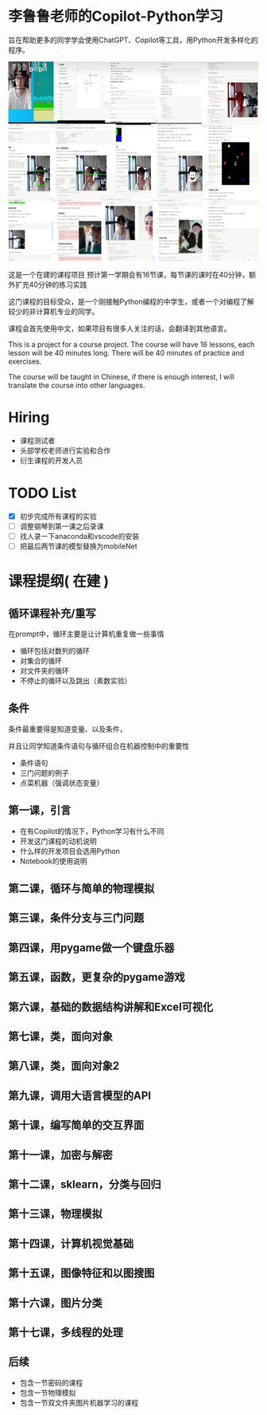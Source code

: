 # 李鲁鲁老师的Copilot-Python学习

旨在帮助更多的同学学会使用ChatGPT、Copilot等工具，用Python开发多样化的程序。

<img src="images/previous_kechuang_course.jpg" alt="Previous Kechuang Course" height="400">


这是一个在建的课程项目 预计第一学期会有16节课，每节课的课时在40分钟，额外扩充40分钟的练习实践

这门课程的目标受众，是一个刚接触Python编程的中学生，或者一个对编程了解较少的非计算机专业的同学。

课程会首先使用中文，如果项目有很多人关注的话，会翻译到其他语言。

This is a project for a course project. The course will have 16 lessons, each lesson will be 40 minutes long. There will be 40 minutes of practice and exercises. 

The course will be taught in Chinese, if there is enough interest, I will translate the course into other languages.

# Hiring

- 课程测试者
- 头部学校老师进行实验和合作
- 衍生课程的开发人员

# TODO List

- [x] 初步完成所有课程的实验
- [ ] 调整钢琴到第一课之后录课
- [ ] 找人录一下anaconda和vscode的安装
- [ ] 把最后两节课的模型替换为mobileNet

# 课程提纲( 在建 )

## 循环课程补充/重写

在prompt中，循环主要是让计算机重复做一些事情

- 循环包括对数列的循环
- 对集合的循环
- 对文件夹的循环
- 不停止的循环以及跳出（素数实验）

## 条件

条件最重要得是知道变量、以及条件，

并且让同学知道条件语句与循环组合在机器控制中的重要性

- 条件语句
- 三门问题的例子
- 点菜机器（强调状态变量）


## 第一课，引言

- 在有Copilot的情况下，Python学习有什么不同
- 开发这门课程的动机说明
- 什么样的开发项目会选用Python
- Notebook的使用说明

## 第二课，循环与简单的物理模拟

## 第三课，条件分支与三门问题

## 第四课，用pygame做一个键盘乐器

## 第五课，函数，更复杂的pygame游戏

## 第六课，基础的数据结构讲解和Excel可视化

## 第七课，类，面向对象

## 第八课，类，面向对象2

## 第九课，调用大语言模型的API

## 第十课，编写简单的交互界面

## 第十一课，加密与解密

## 第十二课，sklearn，分类与回归

## 第十三课，物理模拟

## 第十四课，计算机视觉基础

## 第十五课，图像特征和以图搜图 

## 第十六课，图片分类

## 第十七课，多线程的处理


## 
 
## 后续

- 包含一节密码的课程
- 包含一节物理模拟
- 包含一节双文件夹图片机器学习的课程
